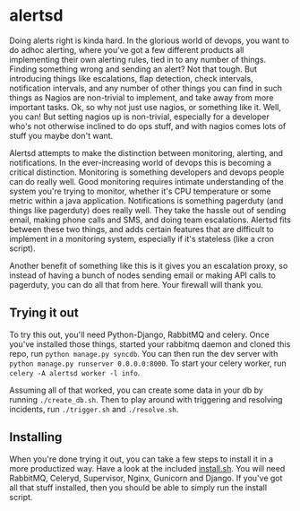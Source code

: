 # alertsd

Doing alerts right is kinda hard. In the glorious world of devops, you want to do adhoc alerting, where you've got a few different products all implementing their own alerting rules, tied in to any number of things. Finding something wrong and sending an alert? Not that tough. But introducing things like escalations, flap detection, check intervals, notification intervals, and any number of other things you can find in such things as Nagios are non-trivial to implement, and take away from more important tasks. Ok, so why not just use nagios, or something like it. Well, you can! But setting nagios up is non-trivial, especially for a developer who's not otherwise inclined to do ops stuff, and with nagios comes lots of stuff you maybe don't want.

Alertsd attempts to make the distinction between monitoring, alerting, and notifications. In the ever-increasing world of devops this is becoming a critical distinction. Monitoring is something developers and devops people can do really well. Good monitoring requires intimate understanding of the system you're trying to monitor, whether it's CPU temperature or some metric within a java application. Notifications is something pagerduty (and things like pagerduty) does really well. They take the hassle out of sending email, making phone calls and SMS, and doing team escalations. Alertsd fits between these two things, and adds certain features that are difficult to implement in a monitoring system, especially if it's stateless (like a cron script).

Another benefit of something like this is it gives you an escalation proxy, so instead of having a bunch of nodes sending email or making API calls to pagerduty, you can do all that from here. Your firewall will thank you.

## Trying it out

To try this out, you'll need Python-Django, RabbitMQ and celery. Once you've installed those things, started your rabbitmq daemon and cloned this repo, run ```python manage.py syncdb```. You can then run the dev server with ```python manage.py runserver 0.0.0.0:8000```. To start your celery worker, run ```celery -A alertsd worker -l info```.

Assuming all of that worked, you can create some data in your db by running ```./create_db.sh```. Then to play around with triggering and resolving incidents, run ```./trigger.sh``` and ```./resolve.sh```.

## Installing

When you're done trying it out, you can take a few steps to install it in a more productized way. Have a look at the included [install.sh](install.sh). You will need RabbitMQ, Celeryd, Supervisor, Nginx, Gunicorn and Django. If you've got all that stuff installed, then you should be able to simply run the install script. 
